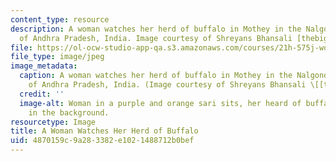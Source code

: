 ```yaml
---
content_type: resource
description: A woman watches her herd of buffalo in Mothey in the Nalgonda district
  of Andhra Pradesh, India. Image courtesy of Shreyans Bhansali [thebigdurian on Flickr].
file: https://ol-ocw-studio-app-qa.s3.amazonaws.com/courses/21h-575j-women-in-south-asia-from-1800-to-present-fall-2006/4870159c9a283382e1021488712b0bef_21h-575jf06.jpg
file_type: image/jpeg
image_metadata:
  caption: A woman watches her herd of buffalo in Mothey in the Nalgonda district
    of Andhra Pradesh, India. (Image courtesy of Shreyans Bhansali \[[thebigdurian](http://www.flickr.com/photos/thebigdurian/)\].)
  credit: ''
  image-alt: Woman in a purple and orange sari sits, her heard of buffalo grazing
    in the background.
resourcetype: Image
title: A Woman Watches Her Herd of Buffalo
uid: 4870159c-9a28-3382-e102-1488712b0bef
---
```


